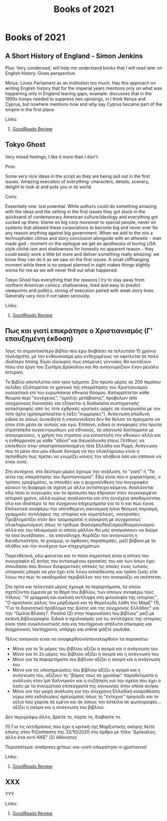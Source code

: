 ﻿---
layout: default
title: Books of 2021
permalink: /bookshop
---

# Books of 2021

## A Short History of England - Simon Jenkins

Plus: Very condensed, will help me understand books that I will read later on English history. Gives perspective.

Minus: Loves Parliament as an institution too much. Has this approach on writing English history that for the imperial years mentions only on what was happening only in England leaving gaps, example: discusses that in the 1950s troops needed to suppress two uprisings, in I think Kenya and Cyprus, but nowhere mentions how and why say Cyprus became part of the empire in the first place.

Links:

1.  [GoodReads Review](www.goodreads.com/review/show/3831444417)

## Tokyo Ghost

Very mixed feelings; I like it more than I don't.

Pros:

Some very nice ideas in the script as they are being laid out in the first issues.
Amazing execution of everything: characters, details, scenery, delight to look at and puts you in its world

Cons:

Essentially one: lost potential. While authors could do something amazing with the ideas and the setting in the first issues they got stuck in the quicksand of contemporary American culture/ideology and everything got sucked up there: blame on big corp moreover to special people, never on systems that allowed these corporations to become big and never ever for any reason anything against big government. <spoiler>When we add to the mix a technophobic climax and story conclusion alongside with an atheistic - man made god - moment on the epilogue </spoiler> we get an apotheosis of boring USA style cliché-ism and shallowness for honestly no apparent reason - they could easily work a little bit more and deliver something really amazing: we know they can do it as we saw on the first issues. A small cliffhanging moment while there is no sequel planned in sight makes things slightly worse for me as we will never find out what happened.

Tokyo Ghost has everything that the reasons I try to stay away from northern American comics: shallowness, tired and easy to predict viewpoints and politics, strong of execution paired with weak story lines. Generally very nice if not taken seriously.

Links:

1.  [GoodReads Review](https://www.goodreads.com/review/show/30301502)


## Πως και γιατί επικράτησε ο Χριστιανισμός (Γ' επαυξημένη έκδοση)

Ίσως το σημαντικότερο βιβλίο που έχω διαβάσει τα τελευταία 15 χρόνια τουλάχιστο, με τον ενθουσιασμό μου ενδεχομένως να οφείλεται σε πολύ ιδιαίτερο timing. Είμαι σίγουρος πως επόμενες γενναίες θα κοιτάξουν πίσω στο έργο του Σωτήρη Δρόκαλου και θα αναγνωρίζουν έναν μεγάλο Ιστορικό.

Το βιβλίο αποτελείται από τρία τμήματα. Στο πρώτο μέρος σε 200 περίπου σελίδες εξιστορείται το χρονικό της επικράτησης του Χριστιανισμού ουσιαστικά επί του ευρωπαϊκού εθνικού Κόσμου. Καταρρίπτεται κάθε θεωρία περί "συνέχειας", "ομαλής μετάβασης", προβολών από σύγχρονους διανοητές και εξηγείται η διαδικασία συστηματικής καταστροφής από τις τότε εχθρικές κρατικές αρχές σε συνεργασία με τον τότε όχλο (χρησιμοποιείται η λέξη "συμμορίες"). Ανάγνωση επώδυνη ειδικά σε όσους συνειδητά ή υποσυνείδητα δεν θα θελαν τα πράγματα να ήταν έτσι μέσα σε αυτούς και εγώ. Επίπονο, ειδικά οι αναφορές στα πρώτα στρατόπεδα συγκέντρωσεων για εθνικούς, τα απανωτά διατάγματα με απαγορεύσεις, η χρήση του στρατού για καταστολή την εθνικών αλλά και η ενθάρρυνση με κάθε "άδεια" και διευκόλυνση στους Γότθους να επιτεθούν στην αποστρατικοποιημένη τότε Ελλάδα και Ρώμη. Ανάγνωση που το μόνο που μου έδωσε δύναμη να την ολοκληρώσω είναι η πεποίθηση πως πρέπει να γνωρίζει κανείς την αλήθεια όσο και επίπονο να είναι αυτό.

Στη συνέχεια, στο δεύτερο μέρος έχουμε την ανάλυση, το "γιατί" ή "Τα αίτια της επικράτησης του Χριστιανισμού". Εδώ είναι που ο χαρακτήρας, ο τρόπος γραψίματος, οι σπουδές και η ψυχοσύνθεση του συγγραφέα κάνουν τη διαφορά σε σχέση με άλλα αντίστοιχα κείμενα. Αναλύονται εδώ τόσο οι συγκυρίες και τα πρόσωπα που έδρασαν στον συγκεκριμένο ιστορικό χρόνο, αλλά κυρίως αναλύονται και στη συνέχεια αποδομούνται όλα και ιδιαίτερα το πιο σύγχρονα επιχειρήματα για το τι και πως έγινε. Επιλεκτικά αναφέρω την υποτιθέμενη οικονομική ή/και θεσμική παρακμή, γραμμικές αντιλήψεις της ιστορίας και νομοτέλειες, νοοτροπίες. Προβληματίζει όταν δεν τρομοκρατεί η σύγκριση με σύγχρονους ολοκληρωτισμούς όπως το τρίδυμο Φασισμού/Ναζισμού/Κουμουνισμού αλλά και του Ισλαμισμού οι οποίοι μάλλον θα μας αναγκάσουν να δούμε τα όσα συνέβησαν... σε επανάληψη. Κερδίζει τον αναγνώστη η διεισδυτικότητα, το χιούμορ, οι άφθονες παραπομπές, μαζί βέβαια με το πλήθος και την συνέχεια των επιχειρημάτων.

Παρενθετικά, εδώ φαίνεται και το πόσο σημαντική είναι η οπτική του συγγραφέα εξ αιτίας  του αντικειμένου εργασίας του και των όσων έχει σπουδάσει που δίνουν διαφορετικές οπτικές τις οποίες ένας τυπικός ιστορικός μπορεί να μην έχει είτε λόγω εκπαίδευσης και τρόπο ζωής είτε λόγω του πως το ακαδημαϊκό περιβάλλον του τον αναγκάζει να σκέπτεται.

Στο τρίτο και τελευταίο μέρος έχουμε τα παραρτήματα, τα οποία σχετίζονται έμμεσα με το θέμα του βιβλίου, των οποίων αναφέρω τους τίτλους: "Η γραμμική και κυκλική αντίληψη στη φιλοσοφία της ιστορίας", "Ο αρνητικός ρόλος του μαρξισμού και τα θεμελιώδη λάθη του Μάρξ" (1), "Για το διανοητικό πρόβλημα της Δύσης και της σύγχρονης Ελλάδας" και την "Ομιλία Βλάση Γ. Ρασσιά (2) στην παρουσίαση του βιβλίου" μαζί με εκτενή βιβλιογραφία. Ειδικά ο σχολιασμός για τις αντιλήψεις της ιστορίας είναι τόσο συγκλονιστικός όσο και ταυτόχρονα απόλυτα επίκαιρος και διαχρονικός ταυτόχρονα, υπάρχει και online ψάξτε youtube.

Τέλος αναγκαίο είναι να αναφερθούν/επαναληφθούν τα παρακάτω:

* Μόνο για το 1ο μέρος του βιβλίου αξίζει η αγορά και η ανάγνωση του
* Μόνο για το 2ο μέρος του βιβλίου αξίζει η αγορά και η ανάγνωση του
* Μόνο για τα παραρτήματα του βιβλίου αξίζει η αγορά και η ανάγνωση του
* Μόνο για τις υποσημειώσεις του βιβλίου αξίζει η αγορά και η ανάγνωση του, αξίζουν το "βάρος τους σε χρυσάφι" παραδείγματα η ανάλυση στον Ιμπ Χαλντρούν και η συζήτηση για την σχέση που έχει ο λαός με τα πνευματικά επιτεύγματα της κοινωνίας στην οποία ανήκει
* Μόνο για την μικρή ανάλυση για την σύγχρονη Ελλαδική κοσμοθέαση γύρω από εκδηλώσεις αρλούμπας όπως το "έντεχνο" τραγούδι και το γέλιο που χάρισε σε εμένα και σε όσους την έστειλα σε φωτογραφία... αξίζει η αγορά και η ανάγνωση του βιβλίου.

Δεν περιγράφω άλλο, βρείτε το, πάρτε το, διαβάστε το.

(1) Για τις αντιδράσεις που έχει η κριτική της Μαρξιστικής σκέψης δείτε επίσης στον Ριζοσπάστη της 32/10/2020 στο άρθρο με τίτλο "Δρόκαλος: άλλο ένα αντί-ΚΚΕ"
(2) Αθάνατος

Περισσότερα: enetpress.gr/πως-και-γιατί-επικράτησε-ο-χριστιανισ/


Links:

1.  [GoodReads Review](https://www.goodreads.com/review/show/4051207603)

## XXX

YYY

Links:

1.  [GoodReads Review](XXXX)
